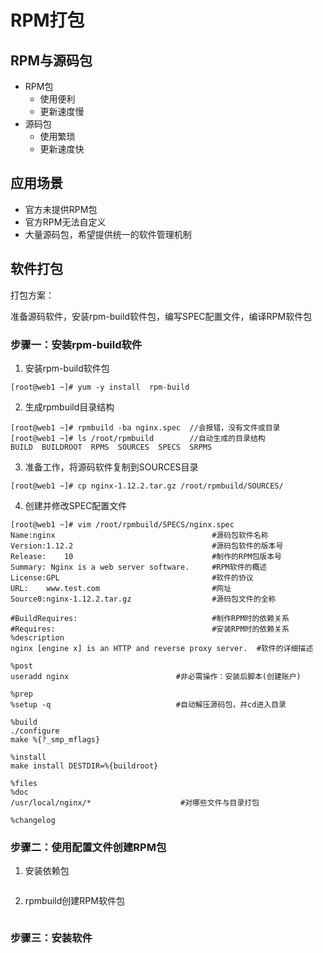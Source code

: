 # RPM打包

## RPM与源码包

- RPM包
  - 使用便利
  - 更新速度慢
- 源码包
  - 使用繁琐
  - 更新速度快

## 应用场景

- 官方未提供RPM包
- 官方RPM无法自定义
- 大量源码包，希望提供统一的软件管理机制

## 软件打包

打包方案：

准备源码软件，安装rpm-build软件包，编写SPEC配置文件，编译RPM软件包

### 步骤一：安装rpm-build软件

1. 安装rpm-build软件包

```shell
[root@web1 ~]# yum -y install  rpm-build
```

2. 生成rpmbuild目录结构

```shell
[root@web1 ~]# rpmbuild -ba nginx.spec  //会报错，没有文件或目录
[root@web1 ~]# ls /root/rpmbuild        //自动生成的目录结构
BUILD  BUILDROOT  RPMS  SOURCES  SPECS  SRPMS
```

3. 准备工作，将源码软件复制到SOURCES目录

```shell
[root@web1 ~]# cp nginx-1.12.2.tar.gz /root/rpmbuild/SOURCES/
```

4. 创建并修改SPEC配置文件

```shell
[root@web1 ~]# vim /root/rpmbuild/SPECS/nginx.spec 
Name:nginx                                   #源码包软件名称
Version:1.12.2                               #源码包软件的版本号
Release:    10                               #制作的RPM包版本号
Summary: Nginx is a web server software.     #RPM软件的概述    
License:GPL                                  #软件的协议
URL:    www.test.com                         #网址
Source0:nginx-1.12.2.tar.gz                  #源码包文件的全称

#BuildRequires:                              #制作RPM时的依赖关系
#Requires:                                   #安装RPM时的依赖关系
%description
nginx [engine x] is an HTTP and reverse proxy server.  #软件的详细描述

%post
useradd nginx                        #非必需操作：安装后脚本(创建账户)

%prep
%setup -q                            #自动解压源码包，并cd进入目录

%build
./configure
make %{?_smp_mflags}

%install
make install DESTDIR=%{buildroot}

%files
%doc
/usr/local/nginx/*                    #对哪些文件与目录打包

%changelog
```

### 步骤二：使用配置文件创建RPM包

1. 安装依赖包

```shell

```

2. rpmbuild创建RPM软件包

```shell

```

### 步骤三：安装软件

```shell

```

